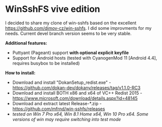 WinSshFS vive edition
========================
 
I decided to share my clone of win-sshfs based on the excellent <https://github.com/dimov-cz/win-sshfs>.
I did some improvments for my needs. Current devel branch version seems to be very stable.


**Additional features:**

*   Puttyant (Pageant) support **with optional explicit keyfile**
*   Support for Android hosts (tested with CyanogenMod 11 [Android 4.4], requires busybox to be installed)


**How to install:**
- Download and install "DokanSetup_redist.exe" - https://github.com/dokan-dev/dokany/releases/tag/v1.1.0-RC3
- Download and install BOTH x86 and x64 of VC++ Redist 2015 - https://www.microsoft.com/download/details.aspx?id=48145
- Download and extract latest Release-*.zip - https://github.com/mfrnd/win-sshfs/releases
- *tested on Win 7 Pro x64, Win 8.1 Home x64, Win 10 Pro x64. Some versions of win may require switching into test mode*
